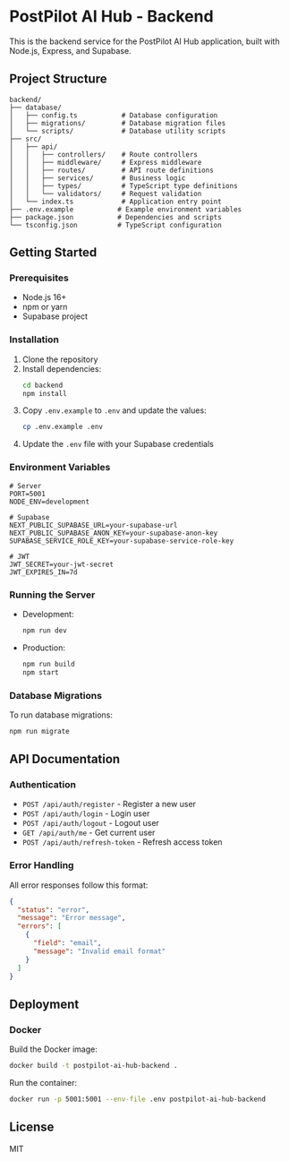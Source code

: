 # PostPilot AI Hub - Backend

This is the backend service for the PostPilot AI Hub application, built with Node.js, Express, and Supabase.

## Project Structure

```
backend/
├── database/
│   ├── config.ts           # Database configuration
│   ├── migrations/         # Database migration files
│   └── scripts/            # Database utility scripts
├── src/
│   ├── api/
│   │   ├── controllers/    # Route controllers
│   │   ├── middleware/     # Express middleware
│   │   ├── routes/         # API route definitions
│   │   ├── services/       # Business logic
│   │   ├── types/          # TypeScript type definitions
│   │   └── validators/     # Request validation
│   └── index.ts            # Application entry point
├── .env.example           # Example environment variables
├── package.json           # Dependencies and scripts
└── tsconfig.json          # TypeScript configuration
```

## Getting Started

### Prerequisites

- Node.js 16+
- npm or yarn
- Supabase project

### Installation

1. Clone the repository
2. Install dependencies:
   ```bash
   cd backend
   npm install
   ```
3. Copy `.env.example` to `.env` and update the values:
   ```bash
   cp .env.example .env
   ```
4. Update the `.env` file with your Supabase credentials

### Environment Variables

```env
# Server
PORT=5001
NODE_ENV=development

# Supabase
NEXT_PUBLIC_SUPABASE_URL=your-supabase-url
NEXT_PUBLIC_SUPABASE_ANON_KEY=your-supabase-anon-key
SUPABASE_SERVICE_ROLE_KEY=your-supabase-service-role-key

# JWT
JWT_SECRET=your-jwt-secret
JWT_EXPIRES_IN=7d
```

### Running the Server

- Development:
  ```bash
  npm run dev
  ```

- Production:
  ```bash
  npm run build
  npm start
  ```

### Database Migrations

To run database migrations:

```bash
npm run migrate
```

## API Documentation

### Authentication

- `POST /api/auth/register` - Register a new user
- `POST /api/auth/login` - Login user
- `POST /api/auth/logout` - Logout user
- `GET /api/auth/me` - Get current user
- `POST /api/auth/refresh-token` - Refresh access token

### Error Handling

All error responses follow this format:

```json
{
  "status": "error",
  "message": "Error message",
  "errors": [
    {
      "field": "email",
      "message": "Invalid email format"
    }
  ]
}
```

## Deployment

### Docker

Build the Docker image:

```bash
docker build -t postpilot-ai-hub-backend .
```

Run the container:

```bash
docker run -p 5001:5001 --env-file .env postpilot-ai-hub-backend
```

## License

MIT
